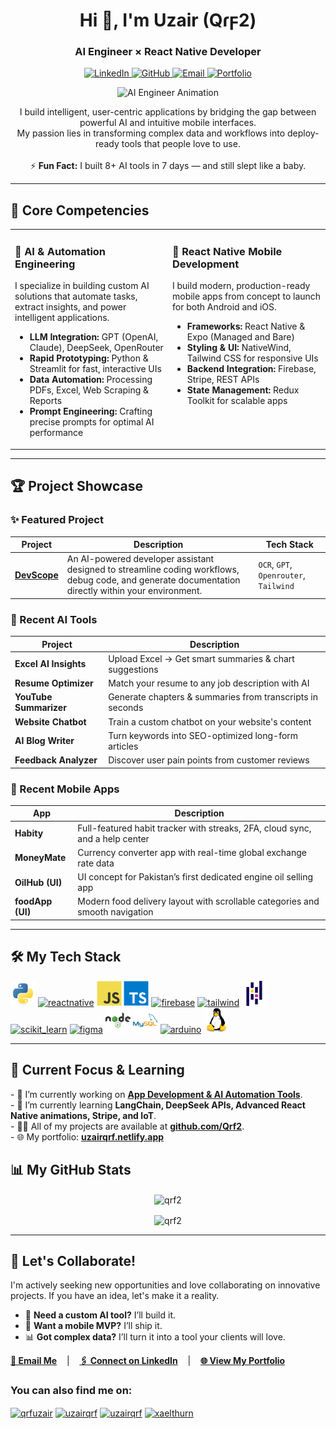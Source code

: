 <h1 align="center">Hi 👋, I'm Uzair (Qɾϝ2)</h1>
<h3 align="center">AI Engineer × React Native Developer</h3>

<p align="center">
  <a href="https://www.linkedin.com/in/uzair-qrf-815ba026a/" target="_blank">
    <img src="https://img.shields.io/badge/LinkedIn-Connect-blue?style=for-the-badge&logo=linkedin" alt="LinkedIn"/>
  </a>
  <a href="https://github.com/Qrf2" target="_blank">
    <img src="https://img.shields.io/badge/GitHub-Follow-black?style=for-the-badge&logo=github" alt="GitHub"/>
  </a>
  <a href="mailto:Uzairqrf@gmail.com">
    <img src="https://img.shields.io/badge/Email-Contact%20Me-silver?style=for-the-badge&logo=gmail" alt="Email"/>
  </a>
  <a href="https://uzairqrf.netlify.app/" target="_blank">
    <img src="https://img.shields.io/badge/Portfolio-View%20Website-ff9800?style=for-the-badge&logo=vercel" alt="Portfolio"/>
  </a>
</p>

<p align="center">
  <img src="https://cdn.dribbble.com/userupload/43361221/file/original-9618d663147a0a397adf2d91a63a05c1.gif" alt="AI Engineer Animation" width="600" />
</p>

<p align="center">
  I build intelligent, user-centric applications by bridging the gap between powerful AI and intuitive mobile interfaces. <br />
  My passion lies in transforming complex data and workflows into deploy-ready tools that people love to use. <br />
  <br />
  ⚡ <b>Fun Fact:</b> I built 8+ AI tools in 7 days — and still slept like a baby.
</p>

---

## 🚀 Core Competencies

<table>
  <tr>
    <td valign="top" width="50%">
      <h3>🤖 AI & Automation Engineering</h3>
      <p>I specialize in building custom AI solutions that automate tasks, extract insights, and power intelligent applications.</p>
      <ul>
        <li><b>LLM Integration:</b> GPT (OpenAI, Claude), DeepSeek, OpenRouter</li>
        <li><b>Rapid Prototyping:</b> Python & Streamlit for fast, interactive UIs</li>
        <li><b>Data Automation:</b> Processing PDFs, Excel, Web Scraping & Reports</li>
        <li><b>Prompt Engineering:</b> Crafting precise prompts for optimal AI performance</li>
      </ul>
    </td>
    <td valign="top" width="50%">
      <h3>📱 React Native Mobile Development</h3>
      <p>I build modern, production-ready mobile apps from concept to launch for both Android and iOS.</p>
      <ul>
        <li><b>Frameworks:</b> React Native & Expo (Managed and Bare)</li>
        <li><b>Styling & UI:</b> NativeWind, Tailwind CSS for responsive UIs</li>
        <li><b>Backend Integration:</b> Firebase, Stripe, REST APIs</li>
        <li><b>State Management:</b> Redux Toolkit for scalable apps</li>
      </ul>
    </td>
  </tr>
</table>

---

## 🏆 Project Showcase

### ✨ Featured Project

| Project                                     | Description                                                                                             | Tech Stack                                     |
| ------------------------------------------- | ------------------------------------------------------------------------------------------------------- | ---------------------------------------------- |
| **[DevScope](https://github.com/Qrf2/Devscope)** | An AI-powered developer assistant designed to streamline coding workflows, debug code, and generate documentation directly within your environment. | `OCR`, `GPT`, `Openrouter`, `Tailwind` |


### 🤖 Recent AI Tools

| Project               | Description                                      |
| --------------------- | ------------------------------------------------ |
| **Excel AI Insights** | Upload Excel → Get smart summaries & chart suggestions |
| **Resume Optimizer** | Match your resume to any job description with AI |
| **YouTube Summarizer**| Generate chapters & summaries from transcripts in seconds |
| **Website Chatbot** | Train a custom chatbot on your website's content |
| **AI Blog Writer** | Turn keywords into SEO-optimized long-form articles |
| **Feedback Analyzer** | Discover user pain points from customer reviews  |

### 📱 Recent Mobile Apps

| App | Description |
|---|---|
| **Habity** | Full-featured habit tracker with streaks, 2FA, cloud sync, and a help center |
| **MoneyMate** | Currency converter app with real-time global exchange rate data |
| **OilHub (UI)** | UI concept for Pakistan’s first dedicated engine oil selling app |
| **foodApp (UI)** | Modern food delivery layout with scrollable categories and smooth navigation |

---

## 🛠️ My Tech Stack

<p align="left">
    <a href="https://www.python.org" target="_blank" rel="noreferrer"><img src="https://raw.githubusercontent.com/devicons/devicon/master/icons/python/python-original.svg" alt="python" width="40" height="40"/></a>
    <a href="https://reactnative.dev/" target="_blank" rel="noreferrer"><img src="https://reactnative.dev/img/header_logo.svg" alt="reactnative" width="40" height="40"/></a>
    <a href="https://developer.mozilla.org/en-US/docs/Web/JavaScript" target="_blank" rel="noreferrer"><img src="https://raw.githubusercontent.com/devicons/devicon/master/icons/javascript/javascript-original.svg" alt="javascript" width="40" height="40"/></a>
    <a href="https://www.typescriptlang.org/" target="_blank" rel="noreferrer"><img src="https://raw.githubusercontent.com/devicons/devicon/master/icons/typescript/typescript-original.svg" alt="typescript" width="40" height="40"/></a>
    <a href="https://firebase.google.com/" target="_blank" rel="noreferrer"><img src="https://www.vectorlogo.zone/logos/firebase/firebase-icon.svg" alt="firebase" width="40" height="40"/></a>
    <a href="https://tailwindcss.com/" target="_blank" rel="noreferrer"><img src="https://www.vectorlogo.zone/logos/tailwindcss/tailwindcss-icon.svg" alt="tailwind" width="40" height="40"/></a>
    <a href="https://pandas.pydata.org/" target="_blank" rel="noreferrer"><img src="https://raw.githubusercontent.com/devicons/devicon/2ae2a900d2f041da66e950e4d48052658d850630/icons/pandas/pandas-original.svg" alt="pandas" width="40" height="40"/></a>
    <a href="https://scikit-learn.org/" target="_blank" rel="noreferrer"><img src="https://upload.wikimedia.org/wikipedia/commons/0/05/Scikit_learn_logo_small.svg" alt="scikit_learn" width="40" height="40"/></a>
    <a href="https://www.figma.com/" target="_blank" rel="noreferrer"><img src="https://www.vectorlogo.zone/logos/figma/figma-icon.svg" alt="figma" width="40" height="40"/></a>
    <a href="https://nodejs.org" target="_blank" rel="noreferrer"><img src="https://raw.githubusercontent.com/devicons/devicon/master/icons/nodejs/nodejs-original-wordmark.svg" alt="nodejs" width="40" height="40"/></a>
    <a href="https://www.mysql.com/" target="_blank" rel="noreferrer"><img src="https://raw.githubusercontent.com/devicons/devicon/master/icons/mysql/mysql-original-wordmark.svg" alt="mysql" width="40" height="40"/></a>
    <a href="https://www.arduino.cc/" target="_blank" rel="noreferrer"><img src="https://cdn.worldvectorlogo.com/logos/arduino-1.svg" alt="arduino" width="40" height="40"/></a>
    <a href="https://www.linux.org/" target="_blank" rel="noreferrer"><img src="https://raw.githubusercontent.com/devicons/devicon/master/icons/linux/linux-original.svg" alt="linux" width="40" height="40"/></a>
</p>

---

## 🌱 Current Focus & Learning

<p>
  - 🔭 I’m currently working on <b><a href="https://github.com/Qrf2?tab=repositories">App Development & AI Automation Tools</a></b>.<br/>
  - 🌱 I’m currently learning <b>LangChain, DeepSeek APIs, Advanced React Native animations, Stripe, and IoT</b>.<br/>
  - 👨‍💻 All of my projects are available at <b><a href="https://github.com/Qrf2?tab=repositories">github.com/Qrf2</a></b>.<br/>
  - 🌐 My portfolio: <b><a href="https://uzairqrf.netlify.app/">uzairqrf.netlify.app</a></b>
</p>

## 📊 My GitHub Stats

<p align="center">
  <img align="center" src="https://github-readme-stats.vercel.app/api?username=qrf2&show_icons=true&locale=en&theme=tokyonight" alt="qrf2" />
</p>
<p align="center">
  <img align="center" src="https://github-readme-stats.vercel.app/api/top-langs/?username=qrf2&layout=compact&langs_count=8&theme=tokyonight" alt="qrf2" />
</p>

---

## 💼 Let's Collaborate!

I'm actively seeking new opportunities and love collaborating on innovative projects. If you have an idea, let's make it a reality.

- 🧠 **Need a custom AI tool?** I’ll build it.
- 📲 **Want a mobile MVP?** I’ll ship it.
- 📊 **Got complex data?** I’ll turn it into a tool your clients will love.

<p align="left">
  <a href="mailto:Uzairqrf@gmail.com"><b>📩 Email Me</b></a>
  &nbsp;&nbsp;&nbsp;|&nbsp;&nbsp;&nbsp;
  <a href="https://www.linkedin.com/in/uzair-qrf-815ba026a/"><b>🖇️ Connect on LinkedIn</b></a>
  &nbsp;&nbsp;&nbsp;|&nbsp;&nbsp;&nbsp;
  <a href="https://uzairqrf.netlify.app/"><b>🌐 View My Portfolio</b></a>
</p>

<h3 align="left">You can also find me on:</h3>
<p align="left">
<a href="https://twitter.com/qrfuzair" target="blank"><img align="center" src="https://raw.githubusercontent.com/rahuldkjain/github-profile-readme-generator/master/src/images/icons/Social/twitter.svg" alt="qrfuzair" height="30" width="40" /></a>
<a href="https://kaggle.com/uzairqrf" target="blank"><img align="center" src="https://raw.githubusercontent.com/rahuldkjain/github-profile-readme-generator/master/src/images/icons/Social/kaggle.svg" alt="uzairqrf" height="30" width="40" /></a>
<a href="https://dev.to/uzairqrf" target="blank"><img align="center" src="https://raw.githubusercontent.com/rahuldkjain/github-profile-readme-generator/master/src/images/icons/Social/devto.svg" alt="uzairqrf" height="30" width="40" /></a>
<a href="https://instagram.com/xaelthurn" target="blank"><img align="center" src="https://raw.githubusercontent.com/rahuldkjain/github-profile-readme-generator/master/src/images/icons/Social/instagram.svg" alt="xaelthurn" height="30" width="40" /></a>
</p>
